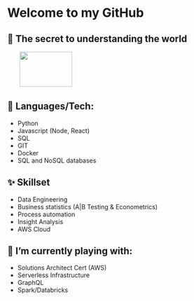 # Welcome to my GitHub

## 🔭 The secret to understanding the world

&nbsp;&nbsp;&nbsp;&nbsp;&nbsp;&nbsp; <img src="https://render.githubusercontent.com/render/math?math=t = \frac{\bar x - \mu}{s -\sqrt{n}}" width="120" height="80">

## :mega: Languages/Tech:

* Python
* Javascript (Node, React)
* SQL
* GIT
* Docker
* SQL and NoSQL databases

## ✨ Skillset

* Data Engineering 
* Business statistics (A|B Testing & Econometrics)
* Process automation
* Insight Analysis
* AWS Cloud 

## 🌱 I’m currently playing with:

* Solutions Architect Cert (AWS)
* Serverless Infrastructure
* GraphQL
* Spark/Databricks